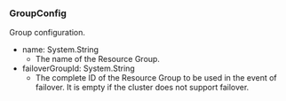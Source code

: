 ### GroupConfig
Group configuration.

- name: System.String
  - The name of the Resource Group.
- failoverGroupId: System.String
  - The complete ID of the Resource Group to be used in the event of failover. It is empty if the cluster does not support failover.
